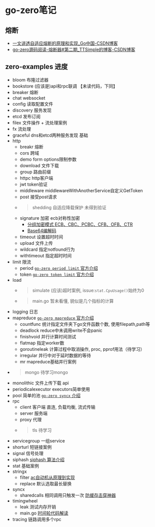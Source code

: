 # go-zero笔记


## 熔断
- [一文讲透自适应熔断的原理和实现_Go中国-CSDN博客](https://blog.csdn.net/RA681t58CJxsgCkJ31/article/details/121528224)
- [go-zero源码阅读-熔断器#第二期_TTSimple的博客-CSDN博客](https://blog.csdn.net/weixin_47218612/article/details/123817060)

## zero-examples 进度
- bloom 布隆过滤器
- bookstore (应该是)api和rpc联调 【未读代码，下同】
- breaker 熔断
- chat websocket
- config 读取配置文件
- discovery 服务发现
- etcd 发布订阅
- filex 文件操作 + 流处理案例
- fx 流处理
- graceful dns和etcd两种服务发现 基础
- http
  - breakr 熔断
  - cors 跨域
  - demo form options限制参数
  - download 文件下载
  - group 路由前缀
  - httpc http客户端
  - jwt token验证
  - middleware middlewareWithAnotherService自定义GetToken
  - post 接受post请求
  - >shedding 自适应降载保护 未得到验证 
  - signature 加密 ecb对称性加密 
    - [分组加密模式 ECB、CBC、PCBC、CFB、OFB、CTR](https://blog.csdn.net/u013073067/article/details/87086562) 
    - [Base64编解码](https://blog.csdn.net/lw112190/article/details/119907447)
  - timeout 设置超时时间
  - upload 文件上传
  - wildcard 指定notfound行为
  - withtimeout 指定超时时间
- limit 限流
  - period [`go-zero period limit` 官方介绍](https://go-zero.dev/cn/docs/blog/governance/periodlimit)
  - token [`go-zero token limit` 官方介绍](https://go-zero.dev/cn/docs/blog/governance/tokenlimit)
- load
  - >simulate (应该)超时案例, issue:`stat.CpuUsage()`始终为0
  - >main.go 暂未看懂, 貌似是几个指标的计算
- logging 日志
- mapreduce [`go-zero mapreduce` 官方介绍](https://go-zero.dev/cn/docs/blog/concurrency/mapreduce)
  - countfunc 统计指定文件夹下go文件函数个数, 使用filepath,path等
  - deadlock reduce中未调用write不会panic
  - finishvoid 并行计算时间测试
  - flatmap 指定worker数
  - goroutineleak 计算过程中取消操作, proc, pprof用法（待学习）
  - irregular 并行中对于延时数据的等待
  - mr mapreduce基础并行案例
- >mongo 待学习mongo
- monolithic 文件上传下载 api
- periodicalexecutor executors简单使用
- pool 简单的池 [`go-zero syncx` 介绍](https://zhuanlan.zhihu.com/p/364073325)
- rpc
  - client 客户端 直连, 负载均衡, 流式传输
  - server 服务端 
  - proxy 代理
  - >tls 待学习
- servicegroup 一组service
- shorturl 短链接案例
- signal 信号处理
- siphash [siphash 算法介绍](https://blog.csdn.net/dragon_trooquant/article/details/122458904)
- stat 基础案例
- stringx
  - filter [ac自动机从原理到实现](https://zhuanlan.zhihu.com/p/408665473)
  - replace 默认选取最长替换
- syncx
  - sharedcalls 相同调用只触发一次 [防缓存击穿神器](https://zhuanlan.zhihu.com/p/382965636)
- timingwheel 
  - leak 测试内存开销
  - main.go [时间轮代码解读](https://segmentfault.com/a/1190000041429846)
- tracing 链路调用多个rpc
